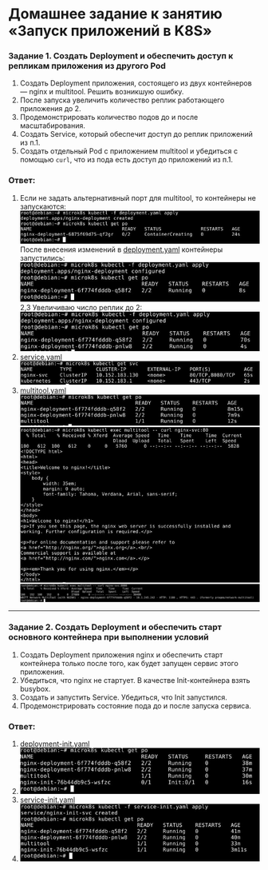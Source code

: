# Домашнее задание к занятию «Запуск приложений в K8S»

### Задание 1. Создать Deployment и обеспечить доступ к репликам приложения из другого Pod

1. Создать Deployment приложения, состоящего из двух контейнеров — nginx и multitool. Решить возникшую ошибку.
2. После запуска увеличить количество реплик работающего приложения до 2.
3. Продемонстрировать количество подов до и после масштабирования.
4. Создать Service, который обеспечит доступ до реплик приложений из п.1.
5. Создать отдельный Pod с приложением multitool и убедиться с помощью `curl`, что из пода есть доступ до приложений из п.1.

### Ответ:

1. Если не задать альтернативный порт для multitool, то контейнеры не запускаются:
![Task1](/kube1_3/task1_1.jpg "Задание 1")
После внесения изменений в [deployment.yaml](/kube1_3/deployment.yaml) контейнеры запустились:
![Task1](/kube1_3/task1_2.jpg "Задание 1")
2,3 Увеличиваю число реплик до 2:
![Task1](/kube1_3/task1_3.jpg "Задание 1")
4. [service.yaml](/kube1_3/service.yaml)
![Task1](/kube1_3/task1_4.jpg "Задание 1")
5. [multitool.yaml](/kube1_3/multitool.yaml)
![Task1](/kube1_3/task1_5.jpg "Задание 1")
![Task1](/kube1_3/task1_6.jpg "Задание 1")
![Task1](/kube1_3/task1_7.jpg "Задание 1")

------

### Задание 2. Создать Deployment и обеспечить старт основного контейнера при выполнении условий

1. Создать Deployment приложения nginx и обеспечить старт контейнера только после того, как будет запущен сервис этого приложения.
2. Убедиться, что nginx не стартует. В качестве Init-контейнера взять busybox.
3. Создать и запустить Service. Убедиться, что Init запустился.
4. Продемонстрировать состояние пода до и после запуска сервиса.

### Ответ:
1. [deployment-init.yaml](/kube1_3/deployment-init.yaml)
2. ![Task2](/kube1_3/task2_1.jpg "Задание 2")
3. [service-init.yaml](/kube1_3/service-init.yaml)
4. ![Task2](/kube1_3/task2_2.jpg "Задание 2")